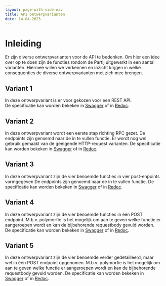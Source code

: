 ```yaml
---
layout: page-with-side-nav
title: API ontwerpvarianten
date: 14-04-2023
---
```


# Inleiding

Er zijn diverse ontwerpvarianten voor de API te bedenken. Om hier een idee over op te doen zijn de functies rondom de Partij uitgewerkt in een aantal varianten. 
Hiermee willen we verkennen en inzicht krijgen in welke consequenties de diverse ontwerpvarianten met zich mee brengen.

## Variant 1

In deze ontwerpvariant is er voor gekozen voor een REST API.  
De specificatie kan worden bekeken in [Swagger](./variant1/swagger-ui) of in [Redoc](./variant1/redoc).

## Variant 2

In deze ontwerpvariant wordt een eerste stap richting RPC gezet. De endpoints zijn genoemd naar de in te vullen functie. 
Er wordt nog wel gebruik gemaakt van de geeigende HTTP-request varianten. 
De specificatie kan worden bekeken in [Swagger](./variant2/swagger-ui) of in [Redoc](./variant2/redoc).

## Variant 3

In deze ontwerpvariant zijn de vier benoemde functies in vier post-enpoints vormgegeven.De endpoints zijn genoemd naar de in te vullen functie. 
De specificatie kan worden bekeken in [Swagger](./variant3/swagger-ui) of in [Redoc](./variant3/redoc).

## Variant 4

In deze ontwerpvariant zijn de vier benoemde functies in één POST endpoint. M.b.v. polymorfie is het mogelijk om aan te geven welke functie er aangeroepen wordt en kan de bijbehorende requestbody gevuld worden. 
De specificatie kan worden bekeken in [Swagger](./variant4/swagger-ui) of in [Redoc](./variant4/redoc).

## Variant 5

In deze ontwerpvariant zijn de vier benoemde verder gedetailleerd, maar wel in één POST endpoint opgenomen. M.b.v. polymorfie is het mogelijk om aan te geven welke functie er aangeroepen wordt en kan de bijbehorende requestbody gevuld worden. 
De specificatie kan worden bekeken in [Swagger](./variant5/swagger-ui) of in [Redoc](./variant5/redoc).
